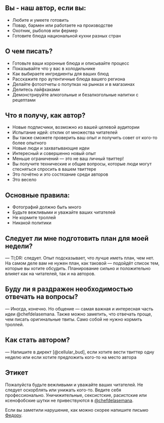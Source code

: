 ## Вы - наш автор, если вы:

* Любите и умеете готовить
* Повар, бармен или работаете на производстве
* Охотник, рыболов или фермер
* Готовите блюда национальной кухни разных стран

## О чем писать?

* Готовьте ваши коронные блюда и описывайте процесс
* Показывайте что у вас в холодильнике
* Как выбираете ингредиенты для ваших блюд
* Расскажите про аутентичные блюда вашего региона
* Делайте фотоотчеты о попупках на рынках и в магазинах
* Делитесь лайфхаками
* Демонстрируйте алкогольные и безалкогольные напитки с рецептами

## Что я получу, как автор?

* Новые подписчики, возможно из вашей целевой аудитории
* Испытание идей: отклик от множества читателей
* Вы также сможете проверить ваш опыт и получить совет от кого-то более опытного
* Новые люди и захватывающие идеи
* Интересный и совершенно новый опыт
* Меньше ограничений — это не ваш личный твиттер!
* Вы получите технические и общие вопросы, которые люди могут стесняться
  спросить в вашем твиттере
* Это почётно и это состязание среди авторов
* Это весело

## Основные правила:

* Фотографий должно быть много
* Будьте вежливыми и уважайте ваших читателей
* Не кормите троллей
* Никакой политики

## Следует ли мне подготовить план для моей недели?

— Tl;DR: следует. Опыт подсказывает, что лучше иметь план, чем нет.
На самом деле вам не нужен план, как таковой — подойдёт список тем,
которые вы хотите обсудить. Планирование сильно и положительно влияет
как на читателей, так и на авторов.

## Буду ли я раздражен необходимостью отвечать на вопросы?

— Иногда, конечно. Но общение — самая важная и интересная часть идеи @chefdelasemana.
Также можно заметить, что отвечать проще, чем писать оригинальные твиты.
Само собой не нужно кормить троллей.

## Как стать автором?

— Напишите в директ [@cellular_bud], если хотите вести твиттер одну неделю или
если хотите предложить кого-то на место автора

## Этикет

Пожалуйста будьте вежливыми и уважайте ваших читателей. Не следует оскорблять
или унижать кого-то. Ведите себя профессионально. Уничижительные, сексистские,
расистские или ксенофобские шутки не привествуются в [@chefdelasemana][jsh].

Если вы заметили нарушение, как можно скорее напишите письмо [Федору][coc-violations].

[jsh]: https://twitter.com/chefdelasemana
[proposal]: mailto:unno@abroadunderhood.ru?subject=Author’s%20proposal%20for%20@abroadunderhood
[coc-violations]: mailto:unno@abroadunderhood.ru?subject=CoC%20violations%20in%20@abroadunderhood
